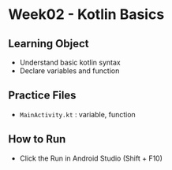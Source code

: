 # Week02 - Kotlin Basics

## Learning Object
- Understand basic kotlin syntax
- Declare variables and function

## Practice Files
- `MainActivity.kt` : variable, function

## How to Run
- Click the Run in Android Studio (Shift + F10)

